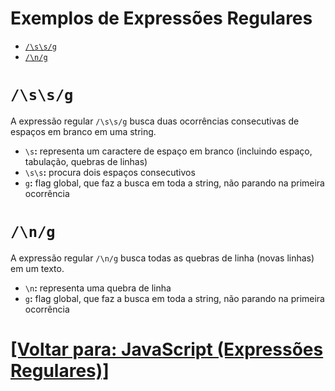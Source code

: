 # Exemplos de Expressões Regulares

- [`/\s\s/g`](#ssg)
- [`/\n/g`](#ng)

# <a id="ssg">`/\s\s/g`</a>

A expressão regular `/\s\s/g` busca duas ocorrências consecutivas de espaços em branco em uma string.

- `\s`**:** representa um caractere de espaço em branco (incluindo espaço, tabulação, quebras de linhas)
- `\s\s`**:** procura dois espaços consecutivos
- `g`**:** flag global, que faz a busca em toda a string, não parando na primeira ocorrência

# <a id="ng">`/\n/g`</a>

A expressão regular `/\n/g` busca todas as quebras de linha (novas linhas) em um texto.

- `\n`**:** representa uma quebra de linha
- `g`**:** flag global, que faz a busca em toda a string, não parando na primeira ocorrência

# [[Voltar para: JavaScript (Expressões Regulares)]](../../JavaScript.md#14-expressoes-regulares)